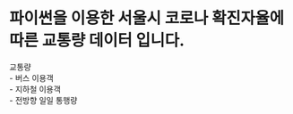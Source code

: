 # 파이썬을 이용한 서울시 코로나 확진자율에 따른 교통량 데이터 입니다.
   교통량<br>
     - 버스 이용객<br>
     - 지하철 이용객<br>
     - 전방향 일일 통행량<br>
